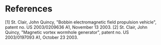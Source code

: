 # References

[1] St. Clair, John Quincy, "Bobbin electromagnetic field propulsion vehicle", patent no. US 2003/0209636 A1, November 13 2003.
[2] St. Clair, John Quincy, "Magnetic vortex wormhole generator", patent no. US 2003/0197093 A1, October 23 2003.
